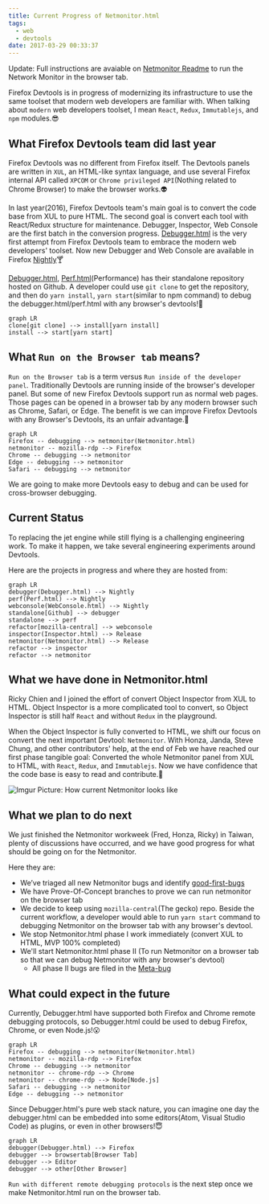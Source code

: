 ```yaml
---
title: Current Progress of Netmonitor.html
tags:
  - web
  - devtools
date: 2017-03-29 00:33:37
---
```


Update: Full instructions are avaiable on [Netmonitor Readme](https://github.com/mozilla/gecko-dev/blob/master/devtools/client/netmonitor/README.md) to run the Network Monitor in the browser tab.

Firefox Devtools is in progress of modernizing its infrastructure to use the same toolset that modern web developers are familiar with. When talking about `modern` web developers toolset, I mean `React`, `Redux`, `Immutablejs`, and `npm` modules.😎

## What Firefox Devtools team did last year

Firefox Devtools was no different from Firefox itself. The Devtools panels are written in `XUL`, an HTML-like syntax language, and use several Firefox internal API called `XPCOM` or `Chrome privileged API`(Nothing related to Chrome Browser) to make the browser works.👽

In last year(2016), Firefox Devtools team's main goal is to convert the code base from XUL to pure HTML. The second goal is convert each tool with React/Redux structure for maintenance. Debugger, Inspector, Web Console are the first batch in the conversion progress.
[Debugger.html](https://hacks.mozilla.org/2016/09/introducing-debugger-html/) is the very first attempt from Firefox Devtools team to embrace the modern web developers' toolset. Now new Debugger and Web Console are available in Firefox [Nightly](https://www.mozilla.org/en-US/firefox/channel/desktop/)🍸

[Debugger.html](https://github.com/devtools-html/debugger.html), [Perf.html]()(Performance) has their standalone repository hosted on Github. A developer could use `git clone` to get the repository, and then do `yarn install`, `yarn start`(similar to npm command) to debug the debugger.html/perf.html with any browser's devtools!🚅

```mermaid
graph LR
clone[git clone] --> install[yarn install]
install --> start[yarn start]
```

## What `Run on the Browser tab` means?

`Run on the Browser tab` is a term versus `Run inside of the developer panel`. Traditionally Devtools are running inside of the browser's developer panel. But some of new Firefox Devtools support run as normal web pages. Those pages can be opened in a browser tab by any modern browser such as Chrome, Safari, or Edge. The benefit is we can improve Firefox Devtools with any Browser's Devtools, its an unfair advantage.🚀

```mermaid
graph LR
Firefox -- debugging --> netmonitor(Netmonitor.html)
netmonitor -- mozilla-rdp --> Firefox
Chrome -- debugging --> netmonitor
Edge -- debugging --> netmonitor
Safari -- debugging --> netmonitor
```

We are going to make more Devtools easy to debug and can be used for cross-browser debugging.

## Current Status

To replacing the jet engine while still flying is a challenging engineering work. To make it happen, we take several engineering experiments around Devtools.

Here are the projects in progress and where they are hosted from:

```mermaid
graph LR
debugger(Debugger.html) --> Nightly
perf(Perf.html) --> Nightly
webconsole(WebConsole.html) --> Nightly
standalone[Github] --> debugger
standalone --> perf
refactor[mozilla-central] --> webconsole
inspector(Inspector.html) --> Release
netmonitor(Netmonitor.html) --> Release
refactor --> inspector
refactor --> netmonitor
```

## What we have done in Netmonitor.html

Ricky Chien and I joined the effort of convert Object Inspector from XUL to HTML. Object Inspector is a more complicated tool to convert, so Object Inspector is still half `React` and without `Redux` in the playground.

When the Object Inspector is fully converted to HTML, we shift our focus on convert the next important Devtool: `Netmonitor`. With Honza, Janda, Steve Chung, and other contributors' help, at the end of Feb we have reached our first phase tangible goal: Converted the whole Netmonitor panel from XUL to HTML, with `React`, `Redux`, and `Immutablejs`. Now we have confidence that the code base is easy to read and contribute.🤗

![Imgur](http://i.imgur.com/aiqBXV5.png)
Picture: How current Netmonitor looks like

## What we plan to do next

We just finished the Netmonitor workweek (Fred, Honza, Ricky) in Taiwan, plenty of discussions have occurred, and we have good progress for what should be going on for the Netmonitor.

Here they are:

* We’ve triaged all new Netmonitor bugs and identify [good-first-bugs](http://firefox-dev.tools/?easy&tool=network)
* We have Prove-Of-Concept branches to prove we can run netmonitor on the browser tab
* We decide to keep using `mozilla-central`(The gecko) repo. Beside the current workflow, a developer would able to run `yarn start` command to debugging Netmonitor on the browser tab with any browser's devtool.
* We stop Netmonitor.html phase I work immediately (convert XUL to HTML, MVP 100% completed)
* We'll start Netmonitor.html phase II (To run Netmonitor on a browser tab so that we can debug Netmonitor with any browser's devtool)
  * All phase II bugs are filed in the [Meta-bug](https://bugzilla.mozilla.org/show_bug.cgi?id=1348737)

## What could expect in the future

Currently, Debugger.html have supported both Firefox and Chrome remote debugging protocols, so Debugger.html could be used to debug Firefox, Chrome, or even Node.js!😮

```mermaid
graph LR
Firefox -- debugging --> netmonitor(Netmonitor.html)
netmonitor -- mozilla-rdp --> Firefox
Chrome -- debugging --> netmonitor
netmonitor -- chrome-rdp --> Chrome
netmonitor -- chrome-rdp --> Node[Node.js]
Safari -- debugging --> netmonitor
Edge -- debugging --> netmonitor
```

Since Debugger.html's pure web stack nature, you can imagine one day the debugger.html can be embedded into some editors(Atom, Visual Studio Code) as plugins, or even in other browsers!😇

```mermaid
graph LR
debugger(Debugger.html) --> Firefox
debugger --> browsertab[Browser Tab]
debugger --> Editor
debugger --> other[Other Browser]
```

`Run with different remote debugging protocols` is the next step once we make Netmonitor.html run on the browser tab.
